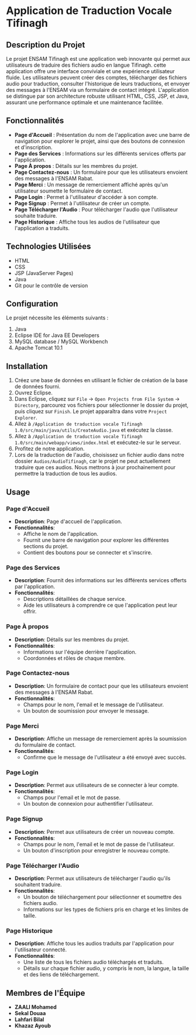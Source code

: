 # Application de Traduction Vocale Tifinagh 

## Description du Projet

Le projet ENSAM Tifinagh est une application web innovante qui permet aux utilisateurs de traduire des fichiers audio en langue Tifinagh. cette application offre une interface conviviale et une expérience utilisateur fluide. Les utilisateurs peuvent créer des comptes, télécharger des fichiers audio pour traduction, consulter l'historique de leurs traductions, et envoyer des messages à l'ENSAM via un formulaire de contact intégré. L'application se distingue par son architecture robuste utilisant HTML, CSS, JSP, et Java, assurant une performance optimale et une maintenance facilitée.

## Fonctionnalités

- **Page d'Accueil** : Présentation du nom de l'application avec une barre de navigation pour explorer le projet, ainsi que des boutons de connexion et d'inscription.
- **Page des Services** : Informations sur les différents services offerts par l'application.
- **Page À propos** : Détails sur les membres du projet.
- **Page Contactez-nous** : Un formulaire pour que les utilisateurs envoient des messages à l'ENSAM Rabat.
- **Page Merci** : Un message de remerciement affiché après qu'un utilisateur soumette le formulaire de contact.
- **Page Login** : Permet à l'utilisateur d'accéder à son compte.
- **Page Signup** : Permet à l'utilisateur de créer un compte.
- **Page Télécharger l'Audio** : Pour télécharger l'audio que l'utilisateur souhaite traduire.
- **Page Historique** : Affiche tous les audios de l'utilisateur que l'application a traduits.

## Technologies Utilisées

- HTML
- CSS
- JSP (JavaServer Pages)
- Java
- Git pour le contrôle de version

## Configuration

Le projet nécessite les éléments suivants :
1. Java
2. Eclipse IDE for Java EE Developers
3. MySQL database / MySQL Workbench
4. Apache Tomcat 10.1
   
## Installation

1. Créez une base de données en utilisant le fichier de création de la base de données fourni.
2. Ouvrez Eclipse.
3. Dans Eclipse, cliquez sur `File` -> `Open Projects from File System` -> `Directory`, parcourez vos fichiers pour sélectionner le dossier du projet, puis cliquez sur `Finish`. Le projet apparaîtra dans votre `Project Explorer`.
4. Allez à `/Application de traduction vocale Tifinagh 1.0/src/main/java/utils/CreateAudio.java` et exécutez la classe.
5. Allez à `/Application de traduction vocale Tifinagh 1.0/src/main/webapp/views/index.html` et exécutez-le sur le serveur.
6. Profitez de notre application.
7. Lors de la traduction de l'audio, choisissez un fichier audio dans notre dossier `Audios/AudioTifinagh`, car le projet ne peut actuellement traduire que ces audios. Nous mettrons à jour prochainement pour permettre la traduction de tous les audios.

## Usage

### Page d'Accueil
- **Description**: Page d'accueil de l'application.
- **Fonctionnalités**: 
  - Affiche le nom de l'application.
  - Fournit une barre de navigation pour explorer les différentes sections du projet.
  - Contient des boutons pour se connecter et s'inscrire.

### Page des Services
- **Description**: Fournit des informations sur les différents services offerts par l'application.
- **Fonctionnalités**:
  - Descriptions détaillées de chaque service.
  - Aide les utilisateurs à comprendre ce que l'application peut leur offrir.

### Page À propos
- **Description**: Détails sur les membres du projet.
- **Fonctionnalités**:
  - Informations sur l'équipe derrière l'application.
  - Coordonnées et rôles de chaque membre.

### Page Contactez-nous
- **Description**: Un formulaire de contact pour que les utilisateurs envoient des messages à l'ENSAM Rabat.
- **Fonctionnalités**:
  - Champs pour le nom, l'email et le message de l'utilisateur.
  - Un bouton de soumission pour envoyer le message.

### Page Merci
- **Description**: Affiche un message de remerciement après la soumission du formulaire de contact.
- **Fonctionnalités**:
  - Confirme que le message de l'utilisateur a été envoyé avec succès.

### Page Login
- **Description**: Permet aux utilisateurs de se connecter à leur compte.
- **Fonctionnalités**:
  - Champs pour l'email et le mot de passe.
  - Un bouton de connexion pour authentifier l'utilisateur.

### Page Signup
- **Description**: Permet aux utilisateurs de créer un nouveau compte.
- **Fonctionnalités**:
  - Champs pour le nom, l'email et le mot de passe de l'utilisateur.
  - Un bouton d'inscription pour enregistrer le nouveau compte.

### Page Télécharger l'Audio
- **Description**: Permet aux utilisateurs de télécharger l'audio qu'ils souhaitent traduire.
- **Fonctionnalités**:
  - Un bouton de téléchargement pour sélectionner et soumettre des fichiers audio.
  - Informations sur les types de fichiers pris en charge et les limites de taille.

### Page Historique
- **Description**: Affiche tous les audios traduits par l'application pour l'utilisateur connecté.
- **Fonctionnalités**:
  - Une liste de tous les fichiers audio téléchargés et traduits.
  - Détails sur chaque fichier audio, y compris le nom, la langue, la taille et des liens de téléchargement.


## Membres de l'Équipe

- **ZAALI Mohamed**
- **Sekal Douaa**
- **Lahfari Bilal**
- **Khazaz Ayoub**
